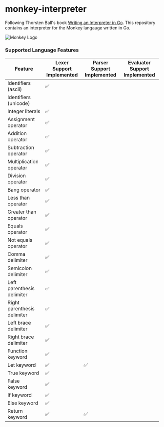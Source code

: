 # monkey-interpreter

Following Thorsten Ball's book [Writing an Interpreter in Go](https://interpreterbook.com/). This repository contains an interpreter for the Monkey langauge written in Go.

![Monkey Logo](https://interpreterbook.com/img/monkey_logo-d5171d15.png)

### Supported Language Features

|Feature|Lexer Support Implemented|Parser Support Implemented|Evaluator Support Implemented|
|-------|-------------------------|--------------------------|-----------------------------|
|Identifiers (ascii) |✅| | |
|Identifiers (unicode) | | | |
|Integer literals |✅| | |
|Assignment operator |✅| | |
|Addition operator |✅| | |
|Subtraction operator |✅| | |
|Multiplication operator |✅| | |
|Division operator |✅| | |
|Bang operator |✅| | |
|Less than operator |✅| | |
|Greater than operator |✅| | |
|Equals operator |✅| | |
|Not equals operator |✅| | |
|Comma delimiter |✅| | |
|Semicolon delimiter |✅| | |
|Left parenthesis delimiter |✅| | |
|Right parenthesis delimiter |✅| | |
|Left brace delimiter |✅| | |
|Right brace delimiter |✅| | |
|Function keyword |✅| | |
|Let keyword |✅|✅| |
|True keyword |✅| | |
|False keyword |✅| | |
|If keyword |✅| | |
|Else keyword |✅| | |
|Return keyword |✅|✅| |
